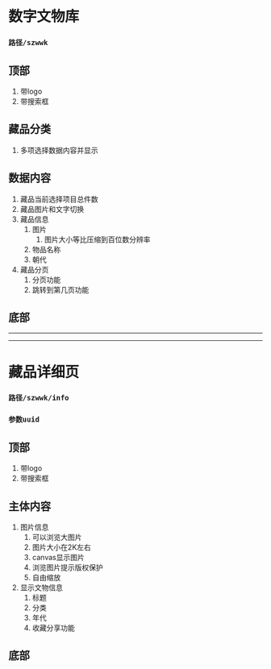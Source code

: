 # 数字文物库 #
### `路径/szwwk` ###
## 顶部 ##
1. 带logo
1. 带搜索框 
## 藏品分类 ##
1. 多项选择数据内容并显示 
## 数据内容 ##
1.  藏品当前选择项目总件数 
1.  藏品图片和文字切换 
1.	藏品信息
	1. 图片
		1. 图片大小等比压缩到百位数分辨率
	2. 物品名称
	3. 朝代
1.  藏品分页
	1.  分页功能
	2.  跳转到第几页功能 

## 底部 ##

----------

----------

# 藏品详细页 #
### `路径/szwwk/info` ###
### `参数uuid` ###
## 顶部 ##
1. 带logo
1. 带搜索框 
## 主体内容 ##
1. 图片信息
	1. 可以浏览大图片
	2. 图片大小在2K左右
	3. canvas显示图片
	3. 浏览图片提示版权保护
	4. 自由缩放
1. 显示文物信息
	1. 标题
	2. 分类
	3. 年代
	4. 收藏分享功能
## 底部 ##

